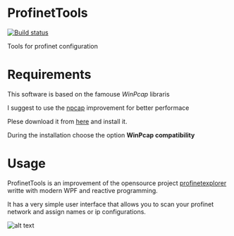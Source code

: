 # ProfinetTools
[![Build status](https://ci.appveyor.com/api/projects/status/4mi4rm9dnhgjg3cp?svg=true)](https://ci.appveyor.com/project/fbarresi/profinettools)

Tools for profinet configuration

# Requirements
This software is based on the famouse *WinPcap* libraris

I suggest to use the [npcap](https://nmap.org/npcap/) improvement for better performace

Plese download it from [here](https://nmap.org/npcap/dist/npcap-0.98.exe) and install it.

During the installation choose the option **WinPcap compatibility**

# Usage

ProfinetTools is an improvement of the opensource project [profinetexplorer](https://sourceforge.net/projects/profinetexplorer/) writte with modern WPF and reactive programming.

It has a very simple user interface that allows you to scan your profinet network and assign names or ip configurations.

![alt text][screenshot]

[screenshot]: https://github.com/fbarresi/ProfinetTools/blob/master/docs/screenshot.png "screenshot"
